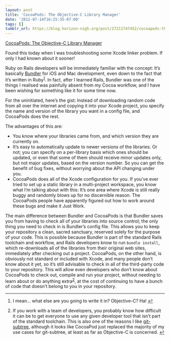 ```yaml
---
layout: post
title: 'CocoaPods: The Objective-C Library Manager'
date: '2012-07-14T16:25:35-07:00'
tags: []
tumblr_url: https://blog.horizon-nigh.org/post/27211747452/cocoapods-the-objective-c-library-manager
---
```

[CocoaPods: The Objective-C Library Manager](http://cocoapods.org/)  

Found this today when I was troubleshooting some Xcode linker problem. If only I had known about it sooner!

Ruby on Rails developers will be immediately familiar with the concept: It’s basically [Bundler](http://gembundler.com) for iOS and Mac development, even down to the fact that it’s written in Ruby<sup id="fnref:1"><a href="#fn:1" class="footnote-ref" role="doc-noteref">1</a></sup>. In fact, after I learned Rails, Bundler was one of the things I realised was painfully absent from my Cocoa workflow, and I have been wishing for something like it for some time now.

For the uninitiated, here’s the gist: Instead of downloading random code from all over the internet and copying it into your Xcode project, you specify the name and version of the library you want in a config file, and CocoaPods does the rest.

The advantages of this are:

- You know where your libraries came from, and which version they are currently on.
- It’s easy to automatically update to newer versions of the libraries. Or not; you can specify on a per-library basis which ones should be updated, or even that some of them should receive minor updates only, but not major updates, based on the version number. So you can get the benefit of bug fixes, without worrying about the API changing under you.
- CocoaPods does all of the Xcode configuration for you. If you’ve ever tried to set up a static library in a multi-project workspace, you know what I’m talking about with this: It’s one area where Xcode is still really buggy and randomly blows up for no discernible reason. The CocoaPods people have apparently figured out how to work around these bugs and make it Just Work.

The main difference between Bundler and CocoaPods is that Bundler saves you from having to check all of your libraries into source control; the only thing you need to check in is Bundler’s config file. This allows you to keep your repository a clean, sacred sanctuary, reserved solely for the purpose of your code. This is possible because Bundler is part of the standard Rails toolchain and workflow, and Rails developers know to run `bundle install`, which re-downloads all of the libraries from their original web sites, immediately after checking out a project. CocoaPods, on the other hand, is obviously not standard or included with Xcode, and many people don’t know about it yet, so it’s still advisable to check in all of the third-party code to your repository. This will allow even developers who don’t know about CocoaPods to check out, compile and run your project, without needing to learn about or do anything extra<sup id="fnref:2"><a href="#fn:2" class="footnote-ref" role="doc-noteref">2</a></sup>, at the cost of continuing to have a bunch of code that doesn’t belong to you in your repository.

* * *

1. I mean… what else are you going to write it in? Objective-C? Ha!&nbsp;[↩︎](#fnref:1)

2. If you work with a team of developers, you probably know how difficult it can be to get everyone to use any given developer tool that isn’t part of the standard toolchain. This is also one of the reasons I like [git-subtree](/2012/04/29/rentzsch-on-git-subtree.html), although it looks like CocoaPod just replaced the majority of my use cases for git-subtree, at least as far as Objective-C is concerned.&nbsp;[↩︎](#fnref:2)

